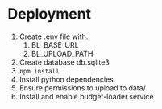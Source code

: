 # Deployment

1. Create .env file with:
    1. BL_BASE_URL
    2. BL_UPLOAD_PATH
1. Create database db.sqlite3
1. `npm install`
1. Install python dependencies
1. Ensure permissions to upload to data/
1. Install and enable budget-loader.service